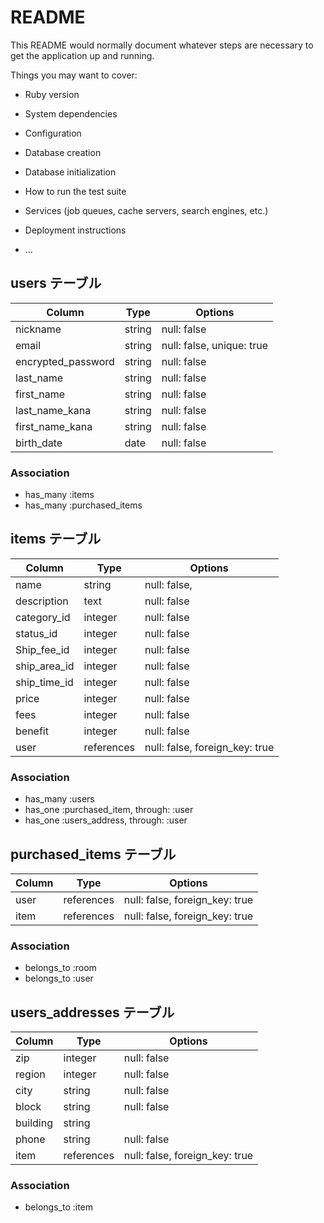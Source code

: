 # README

This README would normally document whatever steps are necessary to get the
application up and running.

Things you may want to cover:

* Ruby version

* System dependencies

* Configuration

* Database creation

* Database initialization

* How to run the test suite

* Services (job queues, cache servers, search engines, etc.)

* Deployment instructions

* ...


## users テーブル

| Column             | Type   | Options                   |
| ------------------ | ------ | ------------------------- |
| nickname           | string | null: false               |
| email              | string | null: false, unique: true |
| encrypted_password | string | null: false               |
| last_name          | string | null: false               |
| first_name         | string | null: false               |
| last_name_kana     | string | null: false               |
| first_name_kana    | string | null: false               |
| birth_date         | date   | null: false               |

### Association

- has_many :items
- has_many :purchased_items



## items テーブル

| Column       | Type       | Options                        |
| ------------ | ---------- | ------------------------------ |
| name         | string     | null: false,                   |
| description  | text       | null: false                    |
| category_id  | integer    | null: false                    |
| status_id    | integer    | null: false                    |
| Ship_fee_id  | integer    | null: false                    |
| ship_area_id | integer    | null: false                    |
| ship_time_id | integer    | null: false                    |
| price        | integer    | null: false                    |
| fees         | integer    | null: false                    |
| benefit      | integer    | null: false                    |
| user         | references | null: false, foreign_key: true |

### Association
- has_many :users
- has_one  :purchased_item, through: :user
- has_one  :users_address,  through: :user



## purchased_items テーブル

| Column | Type       | Options                        |
| ------ | ---------- | ------------------------------ |
| user   | references | null: false, foreign_key: true |
| item   | references | null: false, foreign_key: true |


### Association
- belongs_to :room
- belongs_to :user



## users_addresses テーブル

| Column   | Type       | Options                        |
| -------- | ---------- | ------------------------------ |
| zip      | integer    | null: false                    |
| region   | integer    | null: false                    |
| city     | string     | null: false                    |
| block    | string     | null: false                    |
| building | string     |                                |
| phone    | string     | null: false                    |
| item     | references | null: false, foreign_key: true |

### Association
- belongs_to :item